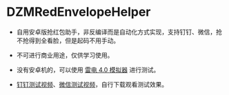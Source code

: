 # DZMRedEnvelopeHelper

- 自用安卓版抢红包助手，非反编译而是自动化方式实现，支持钉钉、微信，抢不抢得到全看脸，但是起码不用手动。

- 不可进行商业用途，仅供学习使用。

- 没有安卓机的，可以使用 [雷电 4.0 模拟器](https://github.com/dengzemiao/DZMAutojsTools/blob/main/ldplayerinst4_4.0.83.exe) 进行测试。

- [钉钉测试视频](./hb_dd.mp4)、[微信测试视频](./hb_wx.mp4)，自行下载观看测试效果。
